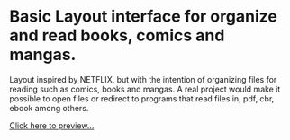 # Basic Layout interface for organize and read books, comics and mangas.

Layout inspired by NETFLIX, but with the intention of organizing files for reading such as comics, books and mangas.
A real project would make it possible to open files or redirect to programs that read files in, pdf, cbr, ebook among others.

<a href="https://phscezario.github.io/Javascript-Course-Projects/Layout-READFLIX/" target="_blank"> Click here to preview...</a>

